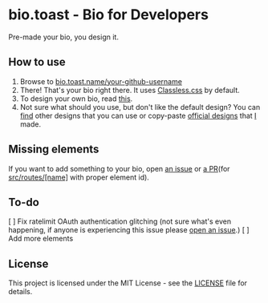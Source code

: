 # bio.toast - Bio for Developers
Pre-made your bio, you design it.

## How to use
1. Browse to [bio.toast.name/your-github-username](https://bio.toast.name/_/self)
2. There! That's your bio right there. It uses [Classless.css](https://classless.de/) by default.
3. To design your own bio, read [this](https://github.com/lightly-toasted/my-bio.toast/blob/main/README.md).
4. Not sure what should you use, but don't like the default design? You can [find](https://github.com/search?q=%22my-bio.toast%22&type=repositories) other designs that you can use or copy-paste [official designs](https://gist.github.com/lightly-toasted/5935b3c0b2ea337fe579133d0fd5b4db) that [I](https://github.com/lightly-toasted) made.

## Missing elements
If you want to add something to your bio, open [an issue](https://github.com/lightly-toasted/my-bio.toast/issues/new) or [a PR](https://github.com/lightly-toasted/my-bio.toast/compare)(for [src/routes/\[name\]](src/routes/[name]) with proper element id).

## To-do
[ ] Fix ratelimit OAuth authentication glitching (not sure what's even happening, if anyone is experiencing this issue please [open an issue](https://github.com/lightly-toasted/my-bio.toast/issues/new).)
[ ] Add more elements

## License
This project is licensed under the MIT License - see the [LICENSE](LICENSE) file for details.